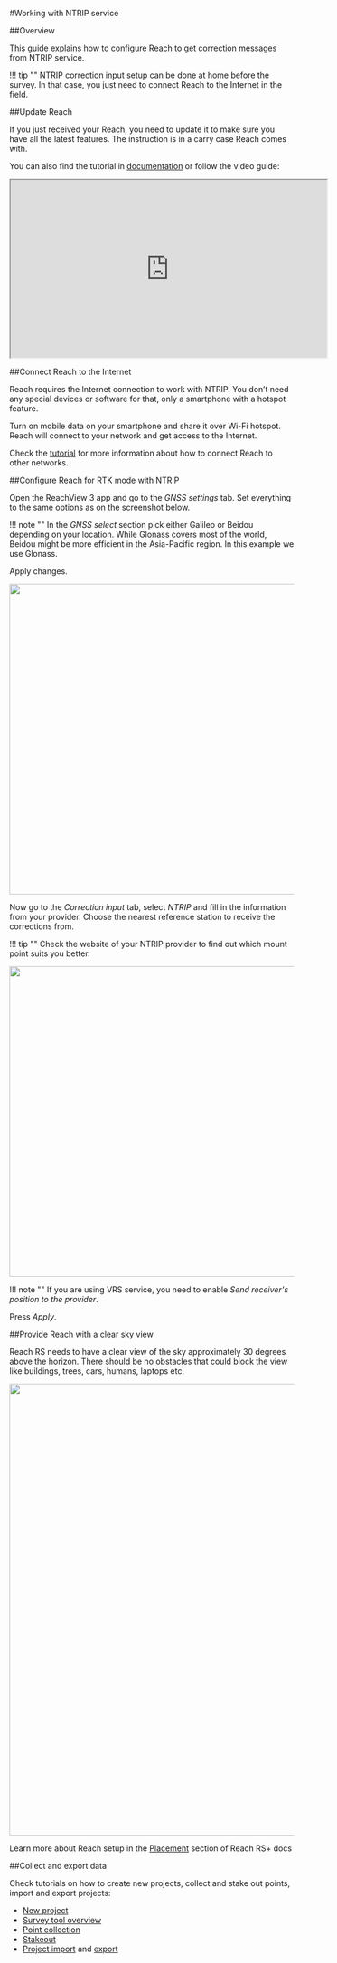 #Working with NTRIP service

##Overview

This guide explains how to configure Reach to get correction messages from NTRIP service.

!!! tip ""
	NTRIP correction input setup can be done at home before the survey. In that case, you just need to connect Reach to the Internet in the field.

##Update Reach

If you just received your Reach, you need to update it to make sure you have all the latest features. The instruction is in a carry case Reach comes with. 

You can also find the tutorial in [documentation](../../../quickstart/first-setup/) or follow the video guide:

<center>

<div style="text-align: center;"><iframe width="560" height="315" src="https://www.youtube.com/embed/fIY__hNjcNI" allowfullscreen></iframe></div>

</center>

##Connect Reach to the Internet

Reach requires the Internet connection to work with NTRIP. You don’t need any special devices or software for that, only a smartphone with a hotspot feature.

Turn on mobile data on your smartphone and share it over Wi-Fi hotspot. Reach will connect to your network and get access to the Internet.

Check the [tutorial](../../../quickstart/connecting-to-the-internet/) for more information about how to connect Reach to other networks.

##Configure Reach for RTK mode with NTRIP

Open the ReachView 3 app and go to the *GNSS settings* tab. Set everything to the same options as on the screenshot below.

!!! note ""
	In the *GNSS select* section pick either Galileo or Beidou depending on your location. While Glonass covers most of the world, Beidou might be more efficient in the Asia-Pacific region. In this example we use Glonass.

Apply changes.

<div style="text-align: center;"><img src="../img/quickstart/ntrip-workflow/rtk-settings.png" style="height: 550px;"></div>

Now go to the *Correction input* tab, select *NTRIP* and fill in the information from your provider. Choose the nearest reference station to receive the corrections from.

!!! tip ""
	Check the website of your NTRIP provider to find out which mount point suits you better. 

<div style="text-align: center;"><img src="../img/quickstart/ntrip-workflow/ntrip-correction-input.png" style="height: 550px;"></div>

!!! note ""
	If you are using VRS service, you need to enable *Send receiver's position to the provider*. 

Press *Apply*.

##Provide Reach with a clear sky view

Reach RS needs to have a clear view of the sky approximately 30 degrees above the horizon. There should be no obstacles that could block the view like buildings, trees, cars, humans, laptops etc.

<div style="text-align: center;"><img src="../img/quickstart/ntrip-workflow/skyview-obstacles.png" style="width: 800px;"></div>

Learn more about Reach setup in the [Placement](https://docs.emlid.com/reachrs/placement/) section of Reach RS+ docs

##Collect and export data

Check tutorials on how to create new projects, collect and stake out points, import and export projects:

* [New project](../../reachview/survey/#creating-new-project)
* [Survey tool overview](../../reachview/survey/#survey-tool-interface)
* [Point collection](../../reachview/survey/#collecting-the-point)
* [Stakeout](../../reachview/survey/#point-stakeout)
* [Project import](../../reachview/survey/#points-import) and [export](../../reachview/survey/#exporting-data)

